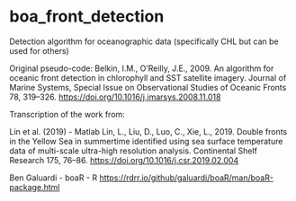 # boa_front_detection

Detection algorithm for oceanographic data (specifically CHL but can be used for others)

Original pseudo-code:
Belkin, I.M., O’Reilly, J.E., 2009. An algorithm for oceanic front detection in chlorophyll and SST satellite imagery.
Journal of Marine Systems, Special Issue on Observational Studies of Oceanic Fronts 78, 319–326.
https://doi.org/10.1016/j.jmarsys.2008.11.018



Transcription of the work from:

Lin et al. (2019) - Matlab
Lin, L., Liu, D., Luo, C., Xie, L., 2019. Double fronts in the Yellow Sea in summertime identified using sea surface
temperature data of multi-scale ultra-high resolution analysis. Continental Shelf Research 175, 76–86. 
https://doi.org/10.1016/j.csr.2019.02.004

Ben Galuardi - boaR - R 
https://rdrr.io/github/galuardi/boaR/man/boaR-package.html
